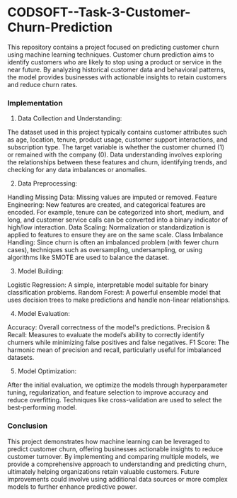# CODSOFT--Task-3-Customer-Churn-Prediction
This repository contains a project focused on predicting customer churn using machine learning techniques. Customer churn prediction aims to identify customers who are likely to stop using a product or service in the near future. By analyzing historical customer data and behavioral patterns, the model provides businesses with actionable insights to retain customers and reduce churn rates.

### Implementation

1. Data Collection and Understanding:
   
The dataset used in this project typically contains customer attributes such as age, location, tenure, product usage, customer support interactions, and subscription type. The target variable is whether the customer churned (1) or remained with the company (0). Data understanding involves exploring the relationships between these features and churn, identifying trends, and checking for any data imbalances or anomalies.

2. Data Preprocessing:

Handling Missing Data: Missing values are imputed or removed.
Feature Engineering: New features are created, and categorical features are encoded. For example, tenure can be categorized into short, medium, and long, and customer service calls can be converted into a binary indicator of high/low interaction.
Data Scaling: Normalization or standardization is applied to features to ensure they are on the same scale.
Class Imbalance Handling: Since churn is often an imbalanced problem (with fewer churn cases), techniques such as oversampling, undersampling, or using algorithms like SMOTE are used to balance the dataset.

3. Model Building:

Logistic Regression: A simple, interpretable model suitable for binary classification problems.
Random Forest: A powerful ensemble model that uses decision trees to make predictions and handle non-linear relationships.

4. Model Evaluation:
   
Accuracy: Overall correctness of the model's predictions.
Precision & Recall: Measures to evaluate the model’s ability to correctly identify churners while minimizing false positives and false negatives.
F1 Score: The harmonic mean of precision and recall, particularly useful for imbalanced datasets.

5. Model Optimization:
 
After the initial evaluation, we optimize the models through hyperparameter tuning, regularization, and feature selection to improve accuracy and reduce overfitting. Techniques like cross-validation are used to select the best-performing model.

### Conclusion
This project demonstrates how machine learning can be leveraged to predict customer churn, offering businesses actionable insights to reduce customer turnover. By implementing and comparing multiple models, we provide a comprehensive approach to understanding and predicting churn, ultimately helping organizations retain valuable customers. Future improvements could involve using additional data sources or more complex models to further enhance predictive power.
